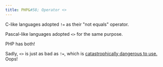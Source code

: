 ```yaml
---
title: PHP&#58; Operator <>
---
```


C-like languages adopted `!=` as their "not equals" operator.

Pascal-like languages adopted `<>` for the same purpose.

PHP has both!

Sadly, `<>` is just as bad as `!=`, which is [catastrophically dangerous to use.](/2016/09/14/PHP-Double-Equals.html) Oops!